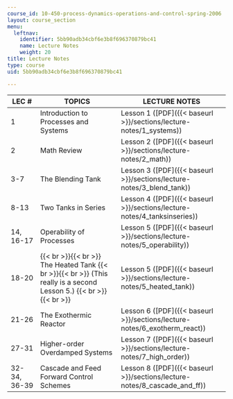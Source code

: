 ```yaml
---
course_id: 10-450-process-dynamics-operations-and-control-spring-2006
layout: course_section
menu:
  leftnav:
    identifier: 5bb90adb34cbf6e3b8f696370879bc41
    name: Lecture Notes
    weight: 20
title: Lecture Notes
type: course
uid: 5bb90adb34cbf6e3b8f696370879bc41

---
```


| LEC # | TOPICS | LECTURE NOTES |
| --- | --- | --- |
| 1 | Introduction to Processes and Systems | Lesson 1 ([PDF]({{< baseurl >}}/sections/lecture-notes/1_systems)) |
| 2 | Math Review | Lesson 2 ([PDF]({{< baseurl >}}/sections/lecture-notes/2_math)) |
| 3-7 | The Blending Tank | Lesson 3 ([PDF]({{< baseurl >}}/sections/lecture-notes/3_blend_tank)) |
| 8-13 | Two Tanks in Series | Lesson 4 ([PDF]({{< baseurl >}}/sections/lecture-notes/4_tanksinseries)) |
| 14, 16-17 | Operability of Processes | Lesson 5 ([PDF]({{< baseurl >}}/sections/lecture-notes/5_operability)) |
| 18-20 |  {{< br >}}{{< br >}} The Heated Tank {{< br >}}{{< br >}} (This really is a second Lesson 5.) {{< br >}}{{< br >}}  | Lesson 5 ([PDF]({{< baseurl >}}/sections/lecture-notes/5_heated_tank))   |
| 21-26 | The Exothermic Reactor | Lesson 6 ([PDF]({{< baseurl >}}/sections/lecture-notes/6_exotherm_react)) |
| 27-31 | Higher-order Overdamped Systems | Lesson 7 ([PDF]({{< baseurl >}}/sections/lecture-notes/7_high_order)) |
| 32-34, 36-39 | Cascade and Feed Forward Control Schemes | Lesson 8 ([PDF]({{< baseurl >}}/sections/lecture-notes/8_cascade_and_ff))